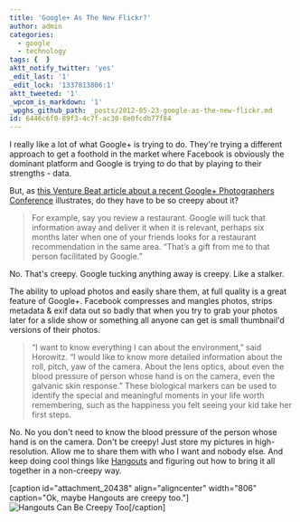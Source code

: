 ```yaml
---
title: 'Google+ As The New Flickr?'
author: admin
categories:
  - google
  - technology
tags: {  }
aktt_notify_twitter: 'yes'
_edit_last: '1'
_edit_lock: '1337813806:1'
aktt_tweeted: '1'
_wpcom_is_markdown: '1'
_wpghs_github_path: _posts/2012-05-23-google-as-the-new-flickr.md
id: 6446c6f0-89f3-4c7f-ac30-8e0fcdb77f84
---
```

<p>I really like a lot of what Google+ is trying to do. They're trying a different approach to get a foothold in the market where Facebook is obviously the dominant platform and Google is trying to do that by playing to their strengths - data.</p>
<p>But, as <a href="http://venturebeat.com/2012/05/22/google-wants-to-be-your-new-flickr">this Venture Beat article about a recent Google+ Photographers Conference</a> illustrates, do they have to be so creepy about it?</p>
<blockquote><p>
  For example, say you review a restaurant. Google will tuck that information away and deliver it when it is relevant, perhaps six months later when one of your friends looks for a restaurant recommendation in the same area. “That’s a gift from me to that person facilitated by Google.”
</p></blockquote>
<p>No. That's creepy. Google tucking anything away is creepy. Like a stalker.</p>
<p>The ability to upload photos and easily share them, at full quality is a great feature of Google+. Facebook compresses and mangles photos, strips metadata &amp; exif data out so badly that when you try to grab your photos later for a slide show or something all anyone can get is small thumbnail'd versions of their photos.</p>
<blockquote><p>
  “I want to know everything I can about the environment,” said Horowitz. “I would like to know more detailed information about the roll, pitch, yaw of the camera. About the lens optics, about even the blood pressure of person whose hand is on the camera, even the galvanic skin response.” These biological markers can be used to identify the special and meaningful moments in your life worth remembering, such as the happiness you felt seeing your kid take her first steps.
</p></blockquote>
<p>No. No you don't need to know the blood pressure of the person whose hand is on the camera. Don't be creepy! Just store my pictures in high-resolution. Allow me to share them with who I want and nobody else. And keep doing cool things like <a href="https://plus.google.com/u/0/hangouts">Hangouts</a> and figuring out how to bring it all together in a non-creepy way.</p>
<p>[caption id="attachment_20438" align="aligncenter" width="806" caption="Ok, maybe Hangouts are creepy too."]<img src="https://chrisenns.com/wp-content/uploads/2012/05/Screen-Shot-2012-04-20-at-2.57.38-PM.png" alt="Hangouts Can Be Creepy Too" title="Hangouts Can Be Creepy Too"  class="size-full wp-image-20438" />[/caption]</p>
